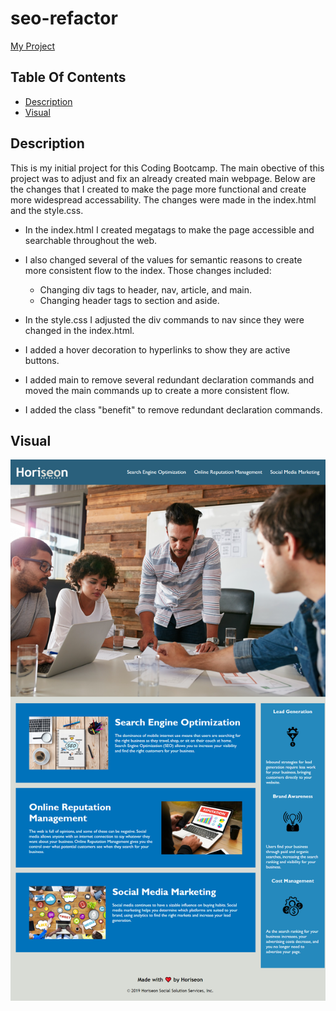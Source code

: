 # seo-refactor

[My Project](https://www.google.com)

## Table Of Contents

- [Description](#description)
- [Visual](#visual)

## Description

This is my initial project for this Coding Bootcamp.  The main obective of this project was to adjust and fix an already created main webpage.  Below are the changes that I created to make the page more functional and create more widespread accessability.  The changes were made in the index.html and the style.css.
- In the index.html I created megatags to make the page accessible and searchable throughout the web.

 - I also changed several of the values for semantic reasons to create more consistent flow to the index.  Those changes included:
    
   - Changing div tags to header, nav, article, and main.
   - Changing header tags to section and aside.

- In the style.css I adjusted the div commands to nav since they were changed in the index.html.

- I added a hover decoration to hyperlinks to show they are active buttons.

- I added main to remove several redundant declaration commands and moved the main commands up to create a more consistent flow.

- I added the class "benefit"  to remove redundant declaration commands.

    

## Visual

![alt text](assets\images\website.png)



